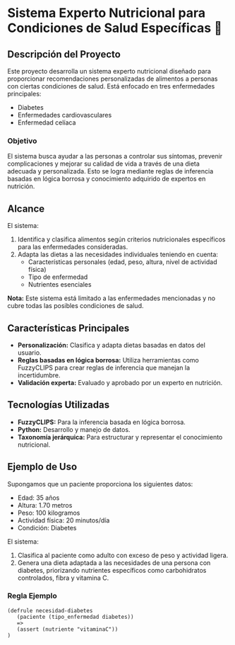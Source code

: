 # Sistema Experto Nutricional para Condiciones de Salud Específicas 🌱

## Descripción del Proyecto
Este proyecto desarrolla un sistema experto nutricional diseñado para proporcionar recomendaciones personalizadas de alimentos a personas con ciertas condiciones de salud. Está enfocado en tres enfermedades principales:

- Diabetes
- Enfermedades cardiovasculares
- Enfermedad celíaca

### Objetivo
El sistema busca ayudar a las personas a controlar sus síntomas, prevenir complicaciones y mejorar su calidad de vida a través de una dieta adecuada y personalizada. Esto se logra mediante reglas de inferencia basadas en lógica borrosa y conocimiento adquirido de expertos en nutrición.

## Alcance
El sistema:
1. Identifica y clasifica alimentos según criterios nutricionales específicos para las enfermedades consideradas.
2. Adapta las dietas a las necesidades individuales teniendo en cuenta:
   - Características personales (edad, peso, altura, nivel de actividad física)
   - Tipo de enfermedad
   - Nutrientes esenciales

**Nota:** Este sistema está limitado a las enfermedades mencionadas y no cubre todas las posibles condiciones de salud.

## Características Principales
- **Personalización:** Clasifica y adapta dietas basadas en datos del usuario.
- **Reglas basadas en lógica borrosa:** Utiliza herramientas como FuzzyCLIPS para crear reglas de inferencia que manejan la incertidumbre.
- **Validación experta:** Evaluado y aprobado por un experto en nutrición.

## Tecnologías Utilizadas
- **FuzzyCLIPS:** Para la inferencia basada en lógica borrosa.
- **Python:** Desarrollo y manejo de datos.
- **Taxonomía jerárquica:** Para estructurar y representar el conocimiento nutricional.

## Ejemplo de Uso
Supongamos que un paciente proporciona los siguientes datos:

- Edad: 35 años
- Altura: 1.70 metros
- Peso: 100 kilogramos
- Actividad física: 20 minutos/día
- Condición: Diabetes

El sistema:
1. Clasifica al paciente como adulto con exceso de peso y actividad ligera.
2. Genera una dieta adaptada a las necesidades de una persona con diabetes, priorizando nutrientes específicos como carbohidratos controlados, fibra y vitamina C.

### Regla Ejemplo
```clips
(defrule necesidad-diabetes
   (paciente (tipo_enfermedad diabetes))
   =>
   (assert (nutriente "vitaminaC"))
)
